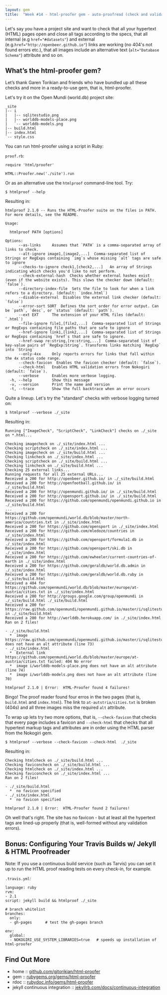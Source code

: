 ```yaml
---
layout: gem
title:  "Week #14 - html-proofer gem - auto-proofread (check and validate) your hypertext (HTML) pages"
---
```


Let's say you have a project site and want to check that all your hypertext (HTML) pages
open and close all tags according to the specs, that all internal (e.g `href="#datasets"`)
and external (e.g.`href="http://openbeer.github.io"`) links
are working (no 404's not found errors etc.), 
that all images include an alternative text (`alt="Database Schema"`) attribute and so on.


## What’s the html-proofer gem?

Let’s thank Garen Torikian and friends who have bundled up all these checks
and more in a ready-to-use gem, that is, html-proofer.

Let's try it on the Open Mundi (world.db) project site:

~~~
_site
|-- i
|   |-- sqlitestudio.png
|   |-- worlddb-models-place.png
|   `-- worlddb-models.png
|-- build.html
|-- index.html
`-- style.css
~~~

You can run html-proofer using a script in Ruby:

`proof.rb`:

~~~
require 'html/proofer'

HTML::Proofer.new('./site').run
~~~

Or as an alternative use the `htmlproof` command-line tool. Try:

~~~
$ htmlproof --help
~~~

Resulting in:

~~~
htmlproof 2.1.0 -- Runs the HTML-Proofer suite on the files in PATH. For more details, see the README.

Usage:

  htmlproof PATH [options]

Options:
      --as-links     Assumes that `PATH` is a comma-separated array of links to check.
      --alt-ignore image1,[image2,...]  Comma-separated list of Strings or RegExps containing `img`s whose missing `alt` tags are safe to ignore
      --checks-to-ignore check1,[check2,...]   An array of Strings indicating which checks you'd like to not perform.
      --check-external-hash  Checks whether external hashes exist (even if the website exists). This slows the checker down (default: `false`).
      --directory-index-file  Sets the file to look for when a link refers to a directory. (default: `index.html`)
      --disable-external  Disables the external link checker (default: `false`)
      --error-sort SORT  Defines the sort order for error output. Can be `path`, `desc`, or `status` (default: `path`).
      --ext EXT      The extension of your HTML files (default: `.html`)
      --file-ignore file1,[file2,...]  Comma-separated list of Strings or RegExps containing file paths that are safe to ignore
      --href-ignore link1,[link2,...]  Comma-separated list of Strings or RegExps containing `href`s that are safe to ignore.
      --href-swap re:string,[re:string,...]  Comma-separated list of key-value pairs of `RegExp:String`. Transforms links matching `RegExp` into `String`
      --only-4xx     Only reports errors for links that fall within the 4x status code range.
      --check-favicon  Enables the favicon checker (default: `false`).
      --check-html   Enables HTML validation errors from Nokogiri (default: `false`).
      --verbose      Enables more verbose logging.
  -h, --help         Show this message
  -v, --version      Print the name and version
  -t, --trace        Show the full backtrace when an error occurs
~~~

Quite a lineup. Let's try the "standard" checks with verbose logging turned on:

~~~
$ htmlproof --verbose ./_site
~~~

Resulting in:

~~~
Running ["ImageCheck", "ScriptCheck", "LinkCheck"] checks on ./_site on *.html... 

Checking imagecheck on ./_site/index.html ...
Checking scriptcheck on ./_site/index.html ...
Checking imagecheck on ./_site/build.html ...
Checking linkcheck on ./_site/index.html ...
Checking scriptcheck on ./_site/build.html ...
Checking linkcheck on ./_site/build.html ...
Checking 25 external links...
Running requests for all 25 external URLs...
Received a 200 for http://openbeer.github.io/ in ./_site/build.html
Received a 200 for http://openfootball.github.io/ in ./_site/build.html
Received a 200 for http://openmundi.github.io/ in ./_site/build.html
Received a 200 for http://opensport.github.io/ in ./_site/build.html
Received a 200 for https://github.com/openmundi/openmundi.github.io in ./_site/build.html
...
Received a 200 for https://github.com/openmundi/world.db/blob/master/north-america/countries.txt in ./_site/index.html
Received a 200 for https://github.com/opensport in ./_site/index.html
Received a 200 for https://github.com/mledoze/countries in ./_site/index.html
Received a 200 for https://github.com/opensport/formula1.db in ./_site/index.html
Received a 200 for https://github.com/opensport/ski.db in ./_site/index.html
Received a 200 for https://github.com/ewheeler/current-countries-of-earth in ./_site/index.html
Received a 200 for https://github.com/geraldb/world.db.admin in ./_site/index.html
Received a 200 for https://github.com/geraldb/world.db.ruby in ./_site/build.html
Received a 404 for https://github.com/openmundi/world.db/blob/master/europe/at-austria/cities.txt in ./_site/index.html
Received a 200 for http://groups.google.com/group/openmundi in ./_site/build.html ./_site/build.html
Received a 200 for https://raw.github.com/openmundi/openmundi.github.io/master/i/sqlitestudio.png in ./_site/build.html
Received a 200 for http://worlddb.herokuapp.com/ in ./_site/index.html
Ran on 2 files!

- ./_site/build.html
  *  image https://raw.github.com/openmundi/openmundi.github.io/master/i/sqlitestudio.png does not have an alt attribute (line 73)
- ./_site/index.html
  *  External link https://github.com/openmundi/world.db/blob/master/europe/at-austria/cities.txt failed: 404 No error
  *  image i/worlddb-models-place.png does not have an alt attribute (line 74)
  *  image i/worlddb-models.png does not have an alt attribute (line 70)

htmlproof 2.1.0 | Error:  HTML-Proofer found 4 failures!
~~~

Bingo! The proof reader found four erros in the two pages (that is, `build.html` and `index.html`). 
The link to `at-autstria/cities.txt` is broken (404s)
and all three images miss the required `alt` attribute.

To wrap up lets try two more options, that is, `--check-favicon`
that checks that every page includes a favicon 
and `--check-html` that checks that all hypertext markup tags and attributes
are in order using the HTML parser from the Nokogiri gem.

~~~
$ htmlproof --verbose --check-favicon --check-html  ./_site
~~~ 

Resulting in:

~~~
Checking htmlcheck on ./_site/build.html ...
Checking faviconcheck on ./_site/build.html ...
Checking htmlcheck on ./_site/index.html ...
Checking faviconcheck on ./_site/index.html ...
Ran on 2 files!

- ./_site/build.html
  *  no favicon specified
- ./_site/index.html
  *  no favicon specified

htmlproof 2.1.0 | Error:  HTML-Proofer found 2 failures!
~~~

Oh well that's right. The site has no favicon - but at least
all the hypertext tags are lined-up properly (that is, well-formed
without any validation errors).


## Bonus: Configuring Your Travis Builds w/ Jekyll & HTML Proofreader

Note: If you use a continuous build service (such as Tarvis) you can set it up 
to run the HTML proof reading tests on every check-in, for example.

`.travis.yml`:

~~~
language: ruby
rvm:
- 2.1
script: jekyll build && htmlproof ./_site

# branch whitelist
branches:
  only:
  - gh-pages      # test the gh-pages branch

env:
  global:
  - NOKOGIRI_USE_SYSTEM_LIBRARIES=true   # speeds up installation of html-proofer
~~~


## Find Out More 

* home     :: [github.com/gjtorikian/html-proofer](https://github.com/gjtorikian/html-proofer)
* gem      :: [rubygems.org/gems/html-proofer](https://rubygems.org/gems/html-proofer)
* rdoc     :: [rubydoc.info/gems/html-proofer](http://rubydoc.info/gems/html-proofer)
* jekyll continuous integration :: [jekyllrb.com/docs/continuous-integration](http://jekyllrb.com/docs/continuous-integration)
